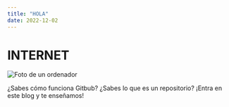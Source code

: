 ```yaml
---
title: "HOLA"
date: 2022-12-02
---
```

# INTERNET
![Foto de un ordenador](https://www.splitshire.com/developer-79-free-stock-photos/)

¿Sabes cómo funciona Gitbub? ¿Sabes lo que es un repositorio? ¡Entra en este blog y te enseñamos!
